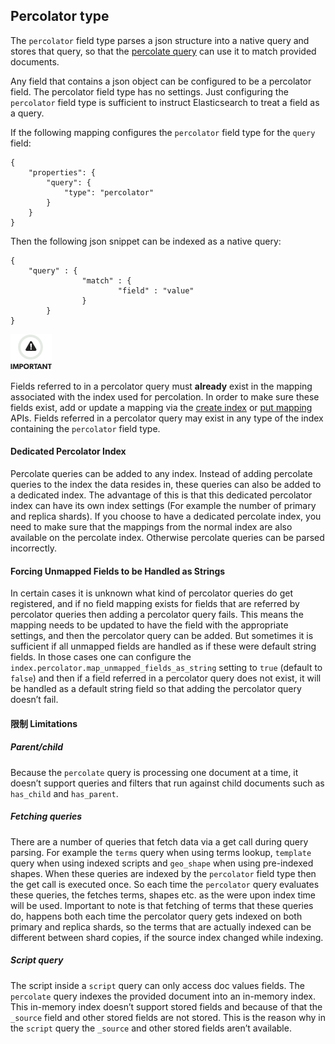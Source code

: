 ## Percolator type

The `percolator` field type parses a json structure into a native query and stores that query, so that the [percolate query](query-dsl-percolate-query.html) can use it to match provided documents.

Any field that contains a json object can be configured to be a percolator field. The percolator field type has no settings. Just configuring the `percolator` field type is sufficient to instruct Elasticsearch to treat a field as a query.

If the following mapping configures the `percolator` field type for the `query` field:
    
    
    {
        "properties": {
            "query": {
                "type": "percolator"
            }
        }
    }

Then the following json snippet can be indexed as a native query:
    
    
    {
        "query" : {
                    "match" : {
                            "field" : "value"
                    }
            }
    }

![Important](/images/icons/important.png)

Fields referred to in a percolator query must **already** exist in the mapping associated with the index used for percolation. In order to make sure these fields exist, add or update a mapping via the [create index](indices-create-index.html) or [put mapping](indices-put-mapping.html) APIs. Fields referred in a percolator query may exist in any type of the index containing the `percolator` field type.

#### Dedicated Percolator Index

Percolate queries can be added to any index. Instead of adding percolate queries to the index the data resides in, these queries can also be added to a dedicated index. The advantage of this is that this dedicated percolator index can have its own index settings (For example the number of primary and replica shards). If you choose to have a dedicated percolate index, you need to make sure that the mappings from the normal index are also available on the percolate index. Otherwise percolate queries can be parsed incorrectly.

#### Forcing Unmapped Fields to be Handled as Strings

In certain cases it is unknown what kind of percolator queries do get registered, and if no field mapping exists for fields that are referred by percolator queries then adding a percolator query fails. This means the mapping needs to be updated to have the field with the appropriate settings, and then the percolator query can be added. But sometimes it is sufficient if all unmapped fields are handled as if these were default string fields. In those cases one can configure the `index.percolator.map_unmapped_fields_as_string` setting to `true` (default to `false`) and then if a field referred in a percolator query does not exist, it will be handled as a default string field so that adding the percolator query doesn’t fail.

#### 限制 Limitations

##### Parent/child

Because the `percolate` query is processing one document at a time, it doesn’t support queries and filters that run against child documents such as `has_child` and `has_parent`.

##### Fetching queries

There are a number of queries that fetch data via a get call during query parsing. For example the `terms` query when using terms lookup, `template` query when using indexed scripts and `geo_shape` when using pre-indexed shapes. When these queries are indexed by the `percolator` field type then the get call is executed once. So each time the `percolator` query evaluates these queries, the fetches terms, shapes etc. as the were upon index time will be used. Important to note is that fetching of terms that these queries do, happens both each time the percolator query gets indexed on both primary and replica shards, so the terms that are actually indexed can be different between shard copies, if the source index changed while indexing.

##### Script query

The script inside a `script` query can only access doc values fields. The `percolate` query indexes the provided document into an in-memory index. This in-memory index doesn’t support stored fields and because of that the `_source` field and other stored fields are not stored. This is the reason why in the `script` query the `_source` and other stored fields aren’t available.
